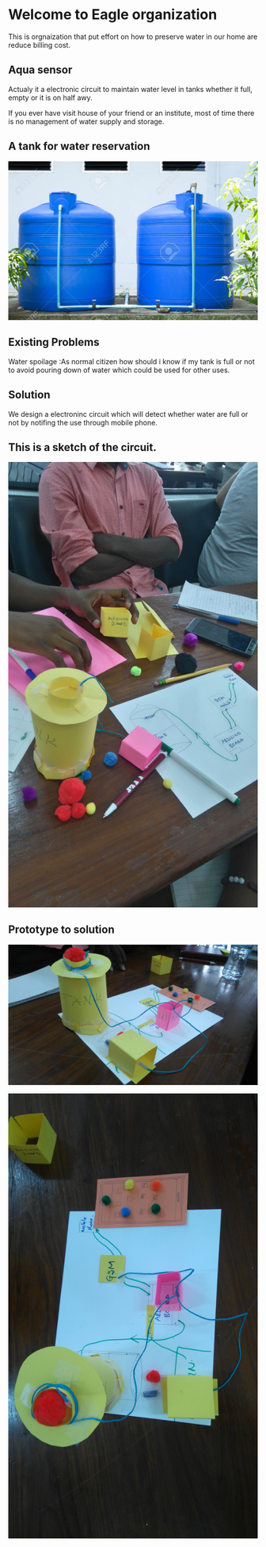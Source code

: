 # Welcome to Eagle organization
This is orgnaization that put effort on how to preserve water in our home are reduce billing cost.
## Aqua sensor
Actualy it a electronic circuit to maintain water level in tanks whether it full, empty or it is on half awy.

If you ever have visit house of your friend or an institute, most of time there is no management of water supply and storage.

## A tank for water reservation
![Image](29374715-plastic-water-tank.jpg)


## Existing Problems
Water spoilage :As normal citizen how should i know if my tank is full or not to avoid pouring down of water which could be used for other 
uses.



## Solution 
We design a electroninc circuit which will detect whether water are full or not by notifing the use through mobile phone.

## This is a sketch of the circuit.

![Image](DSC_0523.JPG)

## Prototype to solution
![Image](DSC_0529.JPG)

![Image](DSC_0527.JPG)

```
```
